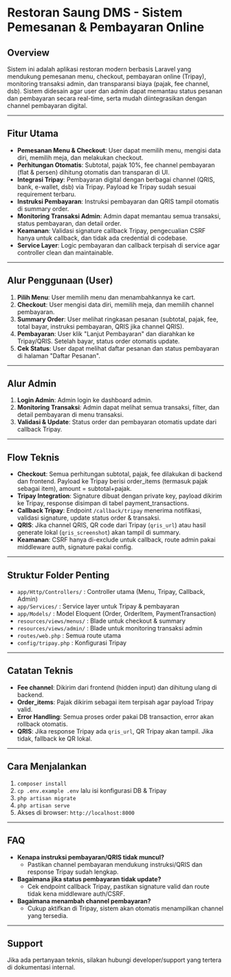 # Restoran Saung DMS - Sistem Pemesanan & Pembayaran Online

## Overview
Sistem ini adalah aplikasi restoran modern berbasis Laravel yang mendukung pemesanan menu, checkout, pembayaran online (Tripay), monitoring transaksi admin, dan transparansi biaya (pajak, fee channel, dsb). Sistem didesain agar user dan admin dapat memantau status pesanan dan pembayaran secara real-time, serta mudah diintegrasikan dengan channel pembayaran digital.

---

## Fitur Utama
- **Pemesanan Menu & Checkout**: User dapat memilih menu, mengisi data diri, memilih meja, dan melakukan checkout.
- **Perhitungan Otomatis**: Subtotal, pajak 10%, fee channel pembayaran (flat & persen) dihitung otomatis dan transparan di UI.
- **Integrasi Tripay**: Pembayaran digital dengan berbagai channel (QRIS, bank, e-wallet, dsb) via Tripay. Payload ke Tripay sudah sesuai requirement terbaru.
- **Instruksi Pembayaran**: Instruksi pembayaran dan QRIS tampil otomatis di summary order.
- **Monitoring Transaksi Admin**: Admin dapat memantau semua transaksi, status pembayaran, dan detail order.
- **Keamanan**: Validasi signature callback Tripay, pengecualian CSRF hanya untuk callback, dan tidak ada credential di codebase.
- **Service Layer**: Logic pembayaran dan callback terpisah di service agar controller clean dan maintainable.

---

## Alur Penggunaan (User)
1. **Pilih Menu**: User memilih menu dan menambahkannya ke cart.
2. **Checkout**: User mengisi data diri, memilih meja, dan memilih channel pembayaran.
3. **Summary Order**: User melihat ringkasan pesanan (subtotal, pajak, fee, total bayar, instruksi pembayaran, QRIS jika channel QRIS).
4. **Pembayaran**: User klik "Lanjut Pembayaran" dan diarahkan ke Tripay/QRIS. Setelah bayar, status order otomatis update.
5. **Cek Status**: User dapat melihat daftar pesanan dan status pembayaran di halaman "Daftar Pesanan".

---

## Alur Admin
1. **Login Admin**: Admin login ke dashboard admin.
2. **Monitoring Transaksi**: Admin dapat melihat semua transaksi, filter, dan detail pembayaran di menu transaksi.
3. **Validasi & Update**: Status order dan pembayaran otomatis update dari callback Tripay.

---

## Flow Teknis
- **Checkout**: Semua perhitungan subtotal, pajak, fee dilakukan di backend dan frontend. Payload ke Tripay berisi order_items (termasuk pajak sebagai item), amount = subtotal+pajak.
- **Tripay Integration**: Signature dibuat dengan private key, payload dikirim ke Tripay, response disimpan di tabel payment_transactions.
- **Callback Tripay**: Endpoint `/callback/tripay` menerima notifikasi, validasi signature, update status order & transaksi.
- **QRIS**: Jika channel QRIS, QR code dari Tripay (`qris_url`) atau hasil generate lokal (`qris_screenshot`) akan tampil di summary.
- **Keamanan**: CSRF hanya di-exclude untuk callback, route admin pakai middleware auth, signature pakai config.

---

## Struktur Folder Penting
- `app/Http/Controllers/` : Controller utama (Menu, Tripay, Callback, Admin)
- `app/Services/` : Service layer untuk Tripay & pembayaran
- `app/Models/` : Model Eloquent (Order, OrderItem, PaymentTransaction)
- `resources/views/menus/` : Blade untuk checkout & summary
- `resources/views/admin/` : Blade untuk monitoring transaksi admin
- `routes/web.php` : Semua route utama
- `config/tripay.php` : Konfigurasi Tripay

---

## Catatan Teknis
- **Fee channel**: Dikirim dari frontend (hidden input) dan dihitung ulang di backend.
- **Order_items**: Pajak dikirim sebagai item terpisah agar payload Tripay valid.
- **Error Handling**: Semua proses order pakai DB transaction, error akan rollback otomatis.
- **QRIS**: Jika response Tripay ada `qris_url`, QR Tripay akan tampil. Jika tidak, fallback ke QR lokal.

---

## Cara Menjalankan
1. `composer install`
2. `cp .env.example .env` lalu isi konfigurasi DB & Tripay
3. `php artisan migrate`
4. `php artisan serve`
5. Akses di browser: `http://localhost:8000`

---

## FAQ
- **Kenapa instruksi pembayaran/QRIS tidak muncul?**
  - Pastikan channel pembayaran mendukung instruksi/QRIS dan response Tripay sudah lengkap.
- **Bagaimana jika status pembayaran tidak update?**
  - Cek endpoint callback Tripay, pastikan signature valid dan route tidak kena middleware auth/CSRF.
- **Bagaimana menambah channel pembayaran?**
  - Cukup aktifkan di Tripay, sistem akan otomatis menampilkan channel yang tersedia.

---

## Support
Jika ada pertanyaan teknis, silakan hubungi developer/support yang tertera di dokumentasi internal.
